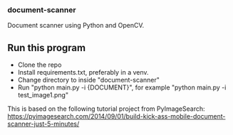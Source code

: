 ### document-scanner
Document scanner using Python and OpenCV.

## Run this program
- Clone the repo
- Install requirements.txt, preferably in a venv.
- Change directory to inside "document-scanner"
- Run "python main.py -i {DOCUMENT}", for example "python main.py -i test_image1.png"

This is based on the following tutorial project from PyImageSearch:
https://pyimagesearch.com/2014/09/01/build-kick-ass-mobile-document-scanner-just-5-minutes/

